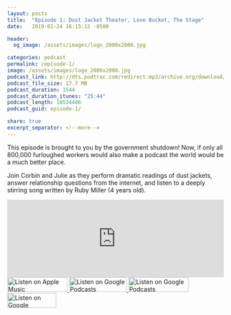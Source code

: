 ```yaml
---
layout: posts
title:  "Episode 1: Dust Jacket Theater, Love Bucket, The Stage"
date:   2019-01-24 16:15:12 -0500

header:
  og_image: /assets/images/logo_2000x2000.jpg

categories: podcast
permalink: /episode-1/
image: /assets/images/logo_2000x2000.jpg
podcast_link: http://dts.podtrac.com/redirect.mp3/archive.org/download/paudeville-ep-1/paudeville-ep-1.mp3
podcast_file_size: 17.7 MB
podcast_duration: 1544
podcast_duration_itunes: "25:44"
podcast_length: 18534486
podcast_guid: episode-1/

share: true
excerpt_separator: <!--more-->
---
```


This episode is brought to you by the government shutdown! Now, if only all 800,000 furloughed workers would also make a podcast the world would be a much better place.

Join Corbin and Julie as they perform dramatic readings of dust jackets, answer relationship questions from the internet, and listen to a deeply stirring song written by Ruby Miller (4 years old).

<iframe scrolling="no" frameborder="0" style="width:100%;height:180px;border:0;overflow:hidden;" width="100%" height="180" src="https://app.stitcher.com/splayer/f/363388/58441561?el=0&refid=stpr"></iframe>

<a href="https://itunes.apple.com/us/podcast/paudeville-episode-1/id1450915591?i=1000428685175&mt=2">
	<img src='{{ site.url }}{{ site.baseurl }}/assets/images/US_UK_Apple_Podcasts_Listen_Badge_RGB_280x68.png' width='140px' height='34' alt='Listen on Apple Music'/>
</a>
<a href="https://play.google.com/music/m/Dx6mrcttwfwhgg5selxjuyv3jbm?t=Paudeville_Episode_1-Paudeville">
	<img src='{{ site.url }}{{ site.baseurl }}/assets/images/google_podcasts_badge.png' width='134px' height='34' alt='Listen on Google Podcasts'/>
</a>
<a href="https://open.spotify.com/episode/1c9EzVSJcE0eR2d7x8xyEC">
	<img src='{{ site.url }}{{ site.baseurl }}/assets/images/Spotify_Listen_Badge_RGB_280x68 copy.png' width='140px' height='34' alt='Listen on Google Podcasts'/>
</a>
<a href="https://www.stitcher.com/s?eid=58441561&refid=stpr">
	<img src='{{ site.url }}{{ site.baseurl }}/assets/images/Stitcher_Listen_Badge_Color_Dark_BG_114x34.png' width='114px' height='34' alt='Listen on Google Podcasts'/>
</a>
